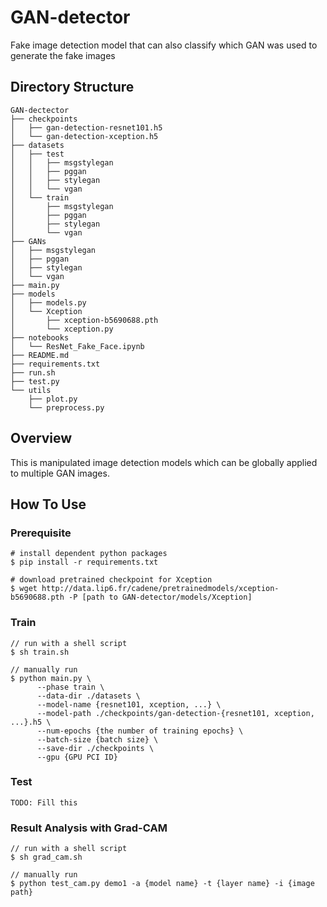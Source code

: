# GAN-detector
Fake image detection model that can also classify which GAN was used to generate the fake images

## Directory Structure
```
GAN-dectector
├── checkpoints
│   ├── gan-detection-resnet101.h5
│   └── gan-detection-xception.h5
├── datasets
│   ├── test
│   │   ├── msgstylegan
│   │   ├── pggan
│   │   ├── stylegan
│   │   └── vgan
│   └── train
│       ├── msgstylegan
│       ├── pggan
│       ├── stylegan
│       └── vgan
├── GANs
│   ├── msgstylegan
│   ├── pggan
│   ├── stylegan
│   └── vgan
├── main.py
├── models
│   ├── models.py
│   └── Xception
│       ├── xception-b5690688.pth
│       └── xception.py
├── notebooks
│   └── ResNet_Fake_Face.ipynb
├── README.md
├── requirements.txt
├── run.sh
├── test.py
└── utils
    ├── plot.py
    └── preprocess.py
```

## Overview
This is manipulated image detection models which can be globally applied to multiple GAN images.

## How To Use
### Prerequisite
```
# install dependent python packages
$ pip install -r requirements.txt

# download pretrained checkpoint for Xception
$ wget http://data.lip6.fr/cadene/pretrainedmodels/xception-b5690688.pth -P [path to GAN-detector/models/Xception]
```

### Train
```
// run with a shell script
$ sh train.sh

// manually run
$ python main.py \
      --phase train \
      --data-dir ./datasets \
      --model-name {resnet101, xception, ...} \
      --model-path ./checkpoints/gan-detection-{resnet101, xception, ...}.h5 \
      --num-epochs {the number of training epochs} \
      --batch-size {batch size} \
      --save-dir ./checkpoints \
      --gpu {GPU PCI ID}
```

### Test
```
TODO: Fill this
```

### Result Analysis with Grad-CAM
```
// run with a shell script
$ sh grad_cam.sh

// manually run
$ python test_cam.py demo1 -a {model name} -t {layer name} -i {image path}
```